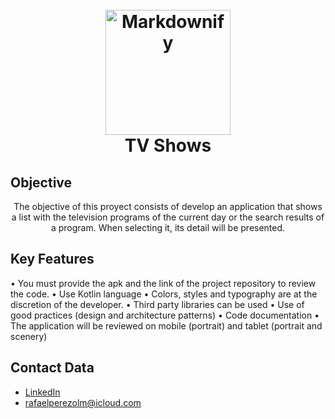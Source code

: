 <h1 align="center">  
  <br>  
 <a href="http://www.amitmerchant.com/electron-markdownify"><img src="https://cdn-icons-png.flaticon.com/512/716/716429.png" alt="Markdownify" width="200"></a>  
 <br>  
  TV Shows  
  <br>  
</h1>  

## Objective  
<p align="center">  
The objective of this proyect consists of develop an application that shows a list with the television programs of the current day or the search results of a program. When selecting it, its detail will be presented.
</p>  

## Key Features  

• You must provide the apk and the link of the project repository to review the code.
• Use Kotlin language
• Colors, styles and typography are at the discretion of the developer.
• Third party libraries can be used
• Use of good practices (design and architecture patterns)
• Code documentation
• The application will be reviewed on mobile (portrait) and tablet (portrait and
scenery)
  
## Contact Data    

- [LinkedIn](https://www.linkedin.com/in/rafaelperezolm/) 
- <rafaelperezolm@icloud.com> 
 

